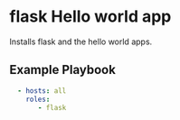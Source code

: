 flask Hello world app
=====================

Installs flask and the hello world apps.


Example Playbook
-------------------------
```yml
  - hosts: all
    roles:
       - flask
```
